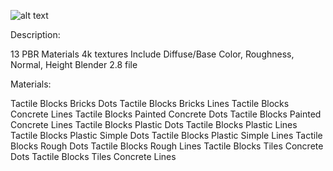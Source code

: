 ![alt text](https://static-2.gumroad.com/res/gumroad/311654529736/asset_previews/5740a1933e25be900c5a99669164e150/retina/RendersAll.jpg?raw=true "Title")

Description:

13 PBR Materials
4k textures
Include Diffuse/Base Color, Roughness, Normal, Height
Blender 2.8 file


Materials:

Tactile Blocks Bricks Dots
Tactile Blocks Bricks Lines
Tactile Blocks Concrete Lines
Tactile Blocks Painted Concrete Dots
Tactile Blocks Painted Concrete Lines
Tactile Blocks Plastic Dots
Tactile Blocks Plastic Lines
Tactile Blocks Plastic Simple Dots
Tactile Blocks Plastic Simple Lines
Tactile Blocks Rough Dots
Tactile Blocks Rough Lines
Tactile Blocks Tiles Concrete Dots
Tactile Blocks Tiles Concrete Lines

